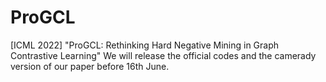 # ProGCL
[ICML 2022] "ProGCL: Rethinking Hard Negative Mining in Graph Contrastive Learning" We will release the official codes and the camerady version of our paper before 16th June.

